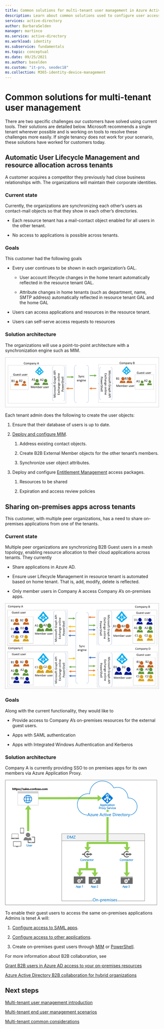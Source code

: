 ```yaml
---
title: Common solutions for multi-tenant user management in Azure Active Directory
description: Learn about common solutions used to configure user access across Azure Active Directory tenants with guest accounts 
services: active-directory
author: BarbaraSelden
manager: martinco
ms.service: active-directory
ms.workload: identity
ms.subservice: fundamentals
ms.topic: conceptual
ms.date: 09/25/2021
ms.author: baselden
ms.custom: "it-pro, seodec18"
ms.collection: M365-identity-device-management
---
```


# Common solutions for multi-tenant user management

There are two specific challenges our customers have solved using current tools. Their solutions are detailed below. Microsoft recommends a single tenant wherever possible and is working on tools to resolve these challenges more easily. If single tenancy does not work for your scenario, these solutions have worked for customers today. 

## Automatic User Lifecycle Management and resource allocation across tenants

A customer acquires a competitor they previously had close business relationships with. The organizations will maintain their corporate identities.

### Current state

Currently, the organizations are synchronizing each other’s users as contact-mail objects so that they show in each other’s directories. 

* Each resource tenant has a mail-contact object enabled for all users in the other tenant.

* No access to applications is possible across tenants.

### Goals

This customer had the following goals

* Every user continues to be shown in each organization’s GAL.

   * User account lifecycle changes in the home tenant automatically reflected in the resource tenant GAL. 

   * Attribute changes in home tenants (such as department, name, SMTP address) automatically reflected in resource tenant GAL and the home GAL

* Users can access applications and resources in the resource tenant.

* Users can self-serve access requests to resources

### Solution architecture 

The organizations will use a point-to-point architecture with a synchronization engine such as MIM.

![Example of a point-to-point architecture](media/multi-tenant-common-solutions/point-to-point-sync.png)

Each tenant admin does the following to create the user objects:

1. Ensure that their database of users is up to date.

1. [Deploy and configure MIM](/microsoft-identity-manager/microsoft-identity-manager-deploy).

   1. Address existing contact objects.

   1. Create B2B External Member objects for the other tenant’s members.

   1. Synchronize user object attributes.

1. Deploy and configure [Entitlement Management](../governance/entitlement-management-overview.md) access packages.

   1. Resources to be shared

   1. Expiration and access review policies

## Sharing on-premises apps across tenants

This customer, with multiple peer organizations, has a need to share on-premises applications from one of the tenants.

### Current state

Multiple peer organizations are synchronizing B2B Guest users in a mesh topology, enabling resource allocation to their cloud applications across tenants. They currently

* Share applications in Azure AD.

* Ensure user Lifecycle Management in resource tenant is automated based on home tenant. That is, add, modify, delete is reflected.

* Only member users in Company A access Company A’s on-premises apps.

![Multi-tenant scenario](media/multi-tenant-user-management-scenarios/mesh.png)

### Goals

Along with the current functionality, they would like to

* Provide access to Company A’s on-premises resources for the external guest users. 

* Apps with SAML authentication

* Apps with Integrated Windows Authentication and Kerberos

### Solution architecture

Company A is currently providing SSO to on premises apps for its own members via Azure Application Proxy.

![Example of appliction access](media/multi-tenant-common-solutions/app-access-scenario.png)

To enable their guest users to access the same on-premises applications Admins is tenet A will:

1. [Configure access to SAML apps](../external-identities/hybrid-cloud-to-on-premises.md#access-to-saml-apps).

2. [Configure access to other applications](../external-identities/hybrid-cloud-to-on-premises.md#access-to-iwa-and-kcd-apps).

3. Create on-premises guest users through [MIM](../external-identities/hybrid-cloud-to-on-premises.md#create-b2b-guest-user-objects-through-mim) or [PowerShell](https://www.microsoft.com/en-us/download/details.aspx?id=51495).

For more information about B2B collaboration, see

[Grant B2B users in Azure AD access to your on-premises resources](../external-identities/hybrid-cloud-to-on-premises.md)

[Azure Active Directory B2B collaboration for hybrid organizations](../external-identities/hybrid-organizations.md)

## Next steps
[Multi-tenant user management introduction](multi-tenant-user-management-introduction.md)

[Multi-tenant end user management scenarios](multi-tenant-user-management-scenarios.md)

[Multi-tenant common considerations](multi-tenant-common-considerations.md)
